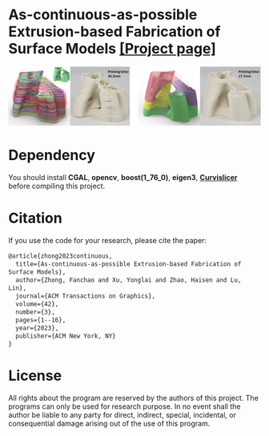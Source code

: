 # As-continuous-as-possible Extrusion-based Fabrication of Surface Models [[Project page]](https://fanchao98.github.io/ACAP%20page/acap.html)
![.](/teaser.png)

# Dependency
You should install **CGAL**, **opencv**, **boost(1_76_0)**, **eigen3**, [**Curvislicer**](https://github.com/mfx-inria/curvislicer) before compiling this project.

# Citation
If you use the code for your research, please cite the paper:
```
@article{zhong2023continuous,
  title={As-continuous-as-possible Extrusion-based Fabrication of Surface Models},
  author={Zhong, Fanchao and Xu, Yonglai and Zhao, Haisen and Lu, Lin},
  journal={ACM Transactions on Graphics},
  volume={42},
  number={3},
  pages={1--16},
  year={2023},
  publisher={ACM New York, NY}
}
```

# License
All rights about the program are reserved by the authors of this project. The programs can only be used for research purpose. In no event shall the author be liable to any party for direct, indirect, special, incidental, or consequential damage arising out of the use of this program.
